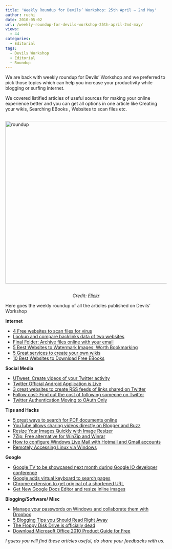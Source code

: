 ```yaml
---
title: 'Weekly Roundup for Devils’ Workshop: 25th April – 2nd May'
author: ruchi
date: 2010-05-02
url: /weekly-roundup-for-devils-workshop-25th-april-2nd-may/
views:
  - 44
categories:
  - Editorial
tags:
  - Devils Workshop
  - Editorial
  - Roundup
---
```

We are back with weekly roundup for Devils’ Workshop and we preferred to pick those topics which can help you increase your productivity while blogging or surfing internet.

We covered listified articles of useful sources for making your online experience better and you can get all options in one article like Creating your wikis, Searching EBooks , Websites to scan files etc.

<img class="wp-image-52443" style="float: none;margin: 15px auto;border-width: 0px" src="http://cdn.devilsworkshop.org/files/2010/05/roundup.jpg" border="0" alt="roundup" width="506" height="506" />

<p style="text-align: center">
  <em>Credit: </em><a href="http://www.flickr.com/photos/30928442@N08/3668169284" onclick="_gaq.push(['_trackEvent', 'outbound-article', 'http://www.flickr.com/photos/30928442@N08/3668169284', 'Flickr']);" ><em>Flickr</em></a>
</p>

Here goes the weekly roundup of all the articles published on Devils’ Workshop

**Internet**

  * [4 Free websites to scan files for virus][1]
  * [Lookup and compare backlinks data of two websites][2]
  * [Final Folder: Archive files online with your email][3]
  * [5 Best Websites to Watermark Images: Worth Bookmarking][4]
  * [5 Great services to create your own wikis][5]
  * [10 Best Websites to Download Free EBooks][6]

**Social Media**

  * [UTweet: Create videos of your Twitter activity][7]
  * [Twitter Official Android Application is Live][8]
  * [3 great websites to create RSS feeds of links shared on Twitter][9]
  * [Follow cost: Find out the cost of following someone on Twitter][10]
  * [Twitter Authentication Moving to OAuth Only][11]

**Tips and Hacks**

  * [5 great ways to search for PDF documents online][12]
  * [YouTube allows sharing videos directly on Blogger and Buzz][13]
  * [Resize Your Images Quickly with Image Resizer][14]
  * [7Zip: Free alternative for WinZip and Winrar][15]
  * [How to configure Windows Live Mail with Hotmail and Gmail accounts][16]
  * [Remotely Accessing Linux via Windows][17]

**Google**

  * [Google TV to be showcased next month during Google IO developer conference][18]
  * [Google adds virtual keyboard to search pages][19]
  * [Chrome extension to get original of a shortened URL][20]
  * [Get New Google Docs Editor and resize inline images][21]

**Blogging/Software/ Misc**

  * [Manage your passwords on Windows and collaborate them with Dropbox][22]
  * [5 Blogging Tips you Should Read Right Away][23]
  * [The Floppy Disk Drive is officially dead][24]
  * [Download Microsoft Office 2010 Product Guide for Free][25]

*I guess you will find these articles useful, do share your feedbacks with us.*

 [1]: http://devilsworkshop.org/4-free-websites-to-scan-files-for-virus/
 [2]: http://devilsworkshop.org/lookup-and-compare-backlinks-data-of-two-websites/
 [3]: http://devilsworkshop.org/final-folder-archive-files-online-with-your-email/
 [4]: http://devilsworkshop.org/5-best-websites-to-watermark-images-worth-bookmarking/
 [5]: http://devilsworkshop.org/5-great-services-to-create-your-own-wikis/
 [6]: http://devilsworkshop.org/10-best-websites-to-download-free-ebooks/
 [7]: http://devilsworkshop.org/utweet-create-videos-of-your-twitter-activity/
 [8]: http://devilsworkshop.org/twitter-android-application/
 [9]: http://devilsworkshop.org/3-great-websites-to-create-rss-feeds-of-links-shared-on-twitter/
 [10]: http://devilsworkshop.org/follow-cost-find-out-the-cost-of-following-someone-on-twitter/
 [11]: http://devilsworkshop.org/twitter-basic-authentication-moving-to-oauth-only/
 [12]: http://devilsworkshop.org/5-great-ways-to-search-for-pdf-documents-online/
 [13]: http://devilsworkshop.org/youtube-allows-sharing-videos-directly-on-blogger-and-buzz/
 [14]: http://devilsworkshop.org/resize-your-images-quickly-with-image-resizer/
 [15]: http://devilsworkshop.org/7zip-free-alternative-for-winzip-and-winrar/
 [16]: http://devilsworkshop.org/how-to-configure-windows-live-mail-with-hotmail-and-gmail-accounts/
 [17]: http://devilsworkshop.org/remotely-accessing-linux-via-windows/
 [18]: http://devilsworkshop.org/google-tv-to-be-showcased-next-month-during-google-io-developer-conference/
 [19]: http://devilsworkshop.org/google-adds-virtual-keyboard-to-search-pages/
 [20]: http://devilsworkshop.org/chrome-extension-to-get-original-of-a-shortened-url/
 [21]: http://devilsworkshop.org/get-new-google-docs-editor-and-resize-inline-images/
 [22]: http://devilsworkshop.org/manage-your-passwords-on-windows-and-collaborate-them-with-dropbox/
 [23]: http://devilsworkshop.org/5-blogging-tips-you-should-read-right-away/
 [24]: http://devilsworkshop.org/the-floppy-disk-drive-is-officially-dead/
 [25]: http://devilsworkshop.org/download-microsoft-office-2010-product-guide-for-free/
